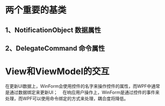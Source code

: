 ﻿# 两个重要的基类
## 1、NotificationObject 	数据属性
## 2、DelegateCommand 		命令属性

# View和ViewModel的交互


   在更新UI数据上，WinForm会使用控件的名字来操作控件的属性，而WPF中通常是通过数据绑定来更新UI；
   在响应用户操作上，WinForm是通过控件的事件来处理，而WPF可以使用命令绑定的方式来处理，耦合度将降低。